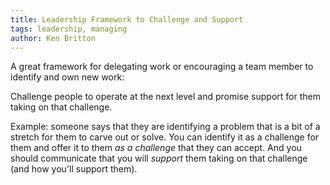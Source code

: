 ```yaml
---
title: Leadership Framework to Challenge and Support
tags: leadership, managing
author: Ken Britton
---
```


A great framework for delegating work or encouraging a team member to identify and own new work:

Challenge people to operate at the next level and promise support for them taking on that challenge.

Example: someone says that they are identifying a problem that is a bit of a stretch for them to carve out or solve.
You can identify it as a challenge for them and offer it to them _as a challenge_ that they can accept.
And you should communicate that you will _support_ them taking on that challenge (and how you'll support them).
